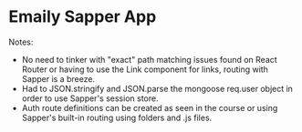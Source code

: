 # Emaily Sapper App

Notes:

- No need to tinker with "exact" path matching issues found on React Router or having to use the Link component for links, routing with Sapper is a breeze.
- Had to JSON.stringify and JSON.parse the mongoose req.user object in order to use Sapper's session store.
- Auth route definitions can be created as seen in the course or using Sapper's built-in routing using folders and .js files.
